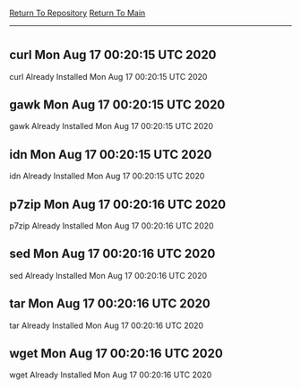 [Return To Repository](https://github.com/deathbybandaid/piholeparser/)
[Return To Main](https://github.com/deathbybandaid/piholeparser/blob/master/RecentRunLogs/Mainlog.md)
____________________________________
# 
## curl Mon Aug 17 00:20:15 UTC 2020
curl Already Installed Mon Aug 17 00:20:15 UTC 2020
## gawk Mon Aug 17 00:20:15 UTC 2020
gawk Already Installed Mon Aug 17 00:20:15 UTC 2020
## idn Mon Aug 17 00:20:15 UTC 2020
idn Already Installed Mon Aug 17 00:20:15 UTC 2020
## p7zip Mon Aug 17 00:20:16 UTC 2020
p7zip Already Installed Mon Aug 17 00:20:16 UTC 2020
## sed Mon Aug 17 00:20:16 UTC 2020
sed Already Installed Mon Aug 17 00:20:16 UTC 2020
## tar Mon Aug 17 00:20:16 UTC 2020
tar Already Installed Mon Aug 17 00:20:16 UTC 2020
## wget Mon Aug 17 00:20:16 UTC 2020
wget Already Installed Mon Aug 17 00:20:16 UTC 2020
